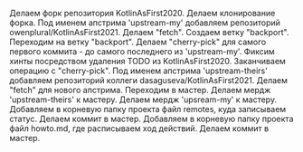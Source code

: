 Делаем форк репозитория KotlinAsFirst2020.
Делаем клонирование форка.
Под именем апстрима 'upstream-my' добавляем репозиторий owenplural/KotlinAsFirst2021.
Делаем "fetch".
Создаем ветку "backport".
Переходим на ветку "backport".
Делаем "cherry-pick" для самого первого коммита - до самого последнего из 'upstream-my'.
Фиксим хинты посредством удаления TODO из KotlinAsFirst2020.
Заканчиваем операцию с "cherry-pick".
Под именем апстрима 'upstream-theirs' добавляем репозиторий коллеги dasaguseva/KotlinAsFirst2021.
Делаем "fetch" для нового апстрима.
Переходим в мастер.
Делаем мердж 'upstream-theirs' к мастеру.
Делаем мердж 'upsream-my' к мастеру.
Добавляем в корневую папку проекта файл remotes, куда записываем статус.
Делаем коммит в мастер.
Добавляем в корневую папку проекта файл howto.md, где расписываем ход действий.
Делаем коммит в мастер.

